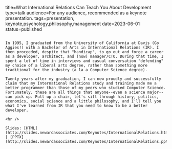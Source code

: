 title=What International Relations Can Teach You About Development
type=talk
audience=For any audience, recommended as a keynote presentation.
tags=presentation, keynote,psychology,philosophy,management
date=2023-06-01
status=published
~~~~~~

In 1995, I graduated from the University of California at Davis (Go Aggies!) with a Bachelor of Arts in International Relations (IR). I then proceeded, despite that "handicap", to go out and forge a career as a developer, architect, and (now) manager/CTO. During that time, I spent a lot of time in interviews and casual conversation "defending" my choice of a liberal arts degree, rather than something more traditional for the industry (a la a Computer Science degree).

Twenty years after my graduation, I can now proudly and successfully claim that my International Relations study and training made me a better programmer than those of my peers who studied Computer Science. Fortunately, these are all things that anyone--even a science major--can pick up. Pull up a chair, let's sift through history, politics, economics, social science and a little philosophy, and I'll tell you what I've learned from IR that you need to know to be a better developer.
    
<hr />

Slides: [HTML](http://slides.newardassociates.com/Keynotes/InternationalRelations.html) | [PPTX](http://slides.newardassociates.com/Keynotes/InternationalRelations.pptx)
